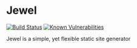 # Jewel

[![Build Status](https://travis-ci.com/BrinkerVII/jewel.svg?branch=master)](https://travis-ci.com/BrinkerVII/jewel)
[![Known Vulnerabilities](https://snyk.io/test/github/BrinkerVII/jewel/badge.svg)](https://snyk.io/test/github/BrinkerVII/jewel)

Jewel is a simple, yet flexible static site generator